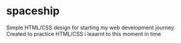 # spaceship
Simple HTML/CSS design for starting my web development journey. 
Created to practice HTML/CSS i leaarnt to this moment in time

